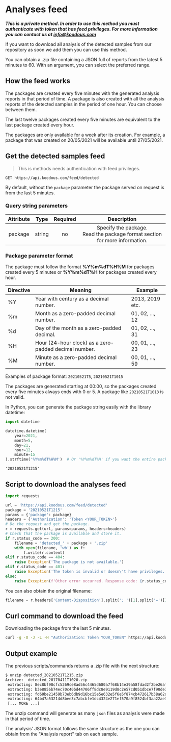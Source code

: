 # Analyses feed

***This is a private method. In order to use this method you must authenticate with token that has feed privileges.
For more information you can contact us at [info@koodous.com](mailto:info@koodous.com)***

If you want to download all analysis of the detected samples from our repository as soon we add them you can use this
method.

You can obtain a .zip file containing a JSON full of reports from the latest 5 minutes to 60. With an argument, you can
select the preferred range. 

## How the feed works

The packages are created every five minutes with the generated analysis reports in that period of time.
A package is also created with all the analysis reports of the detected samples in the period of one hour. You can
choose between them.

The last twelve packages created every five minutes are equivalent to the last package created every hour.

The packages are only available for a week after its creation. For example, a package that was created on 20/05/2021
will be available until 27/05/2021.

## Get the detected samples feed

> This is methods needs authentication with feed privileges.

`GET https://api.koodous.com/feed/detected`

By default, without the ``package`` parameter the package served on request is from the last 5 minutes.

### Query string parameters

| Attribute |  Type  | Required |                                  Description                                  |
|:---------:|:------:|:--------:|:-----------------------------------------------------------------------------:|
| package   | string | no       | Specify the package.<br>Read the package format section for more information. |

### Package parameter format

The package must follow the format **%Y%m%dT%H%M** for packages created every 5 minutes or **%Y%m%dT%H** for packages 
created every hour.

| Directive | Meaning                                               | Example         |
|-----------|-------------------------------------------------------|-----------------|
| %Y        | Year with century as a decimal number.                | 2013, 2019 etc. |
| %m        | Month as a zero-padded decimal number.                | 01, 02, ..., 12 |
| %d        | Day of the month as a zero-padded decimal.            | 01, 02, ..., 31 |
| %H        | Hour (24-hour clock) as a zero-padded decimal number. | 00, 01, ..., 23 |
| %M        | Minute as a zero-padded decimal number.               | 00, 01, ..., 59 |

Examples of package format: ``20210521T5``, ``20210521T1015``

The packages are generated starting at 00:00, so the packages created every five minutes always ends with 0 or 5.
A package like ``20210521T1013`` is not valid.

In Python, you can generate the package string easily with the library datetime:

```python
import datetime

datetime.datetime(
    year=2021,
    month=5,
    day=21,
    hour=12,
    minute=15
).strftime('%Y%m%dT%H%M')  # Or '%Y%m%dT%H' if you want the entire package of the last hour.
```

```
'20210521T1215'
```

## Script to download the analyses feed

```python
import requests

url = 'https://api.koodous.com/feed/detected'
package = '20210521T1215'
params = {'package': package}
headers = {'Authorization': 'Token <YOUR_TOKEN>'}
# Do the request and get the package.
r = requests.get(url, params=params, headers=headers)
# Check that the package is available and store it.
if r.status_code == 200:
    filename = 'detected_' + package + '.zip'
    with open(filename, 'wb') as f:
        f.write(r.content)
elif r.status_code == 404:
    raise Exception('The package is not available.')
elif r.status_code == 401:
    raise Exception('The token is invalid or doesn\'t have privileges.')
else:
    raise Exception(f'Other error occurred. Response code: {r.status_code}')
```

You can also obtain the original filename:

```python
filename = r.headers['Content-Disposition'].split('; ')[1].split('=')[1][1:-1]
```

## Curl command to download the feed

Downloading the package from the last 5 minutes.

```bash
curl -g -O -J -L -H "Authorization: Token YOUR_TOKEN" https://api.koodous.com/feed/detected
``` 

## Output example

The previous scripts/commands returns a .zip file with the next structure:

```bash
$ unzip detected_20210521T1215.zip 
Archive:  detected_20170411T1020.zip
 extracting: 8ec8bf98cfc5269ce8ad56c4465d680a7f68b14e39a58fdad2f2be26af3e44f8.json  
 extracting: b3e8856b74ec70c40bd44706ff8dc8e9119d8c2e57cd051dbce7f90de304399f.json  
 extracting: fd60be21459b73eb6db9d16bc15e5e632e5f6e5f874cb472617b38a62ddb0fcf.json  
 extracting: 64b47a53214d8bee3c7abcbfe1dc4324e271ef570a9f8524bf3aa22ae35ff435.json  
 [... MORE ...]
```

The unzip command will generate as many ```json``` files as analysis were made in that period of time.

The analysis' JSON format follows the same structure as the one you can obtain from the "Analysis report" tab on each 
sample. 

